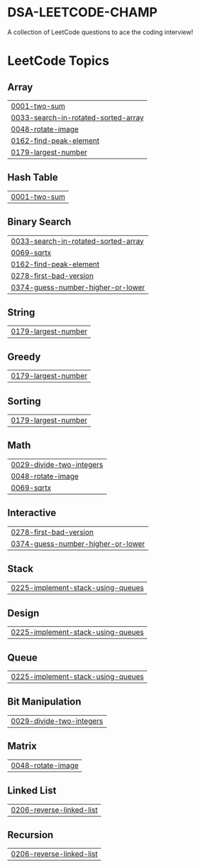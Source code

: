 # DSA-LEETCODE-CHAMP
A collection of LeetCode questions to ace the coding interview! 

<!---LeetCode Topics Start-->
# LeetCode Topics
## Array
|  |
| ------- |
| [0001-two-sum](https://github.com/ManshuSengar/DSA-LEETCODE-CHAMP/tree/master/0001-two-sum) |
| [0033-search-in-rotated-sorted-array](https://github.com/ManshuSengar/DSA-LEETCODE-CHAMP/tree/master/0033-search-in-rotated-sorted-array) |
| [0048-rotate-image](https://github.com/ManshuSengar/DSA-LEETCODE-CHAMP/tree/master/0048-rotate-image) |
| [0162-find-peak-element](https://github.com/ManshuSengar/DSA-LEETCODE-CHAMP/tree/master/0162-find-peak-element) |
| [0179-largest-number](https://github.com/ManshuSengar/DSA-LEETCODE-CHAMP/tree/master/0179-largest-number) |
## Hash Table
|  |
| ------- |
| [0001-two-sum](https://github.com/ManshuSengar/DSA-LEETCODE-CHAMP/tree/master/0001-two-sum) |
## Binary Search
|  |
| ------- |
| [0033-search-in-rotated-sorted-array](https://github.com/ManshuSengar/DSA-LEETCODE-CHAMP/tree/master/0033-search-in-rotated-sorted-array) |
| [0069-sqrtx](https://github.com/ManshuSengar/DSA-LEETCODE-CHAMP/tree/master/0069-sqrtx) |
| [0162-find-peak-element](https://github.com/ManshuSengar/DSA-LEETCODE-CHAMP/tree/master/0162-find-peak-element) |
| [0278-first-bad-version](https://github.com/ManshuSengar/DSA-LEETCODE-CHAMP/tree/master/0278-first-bad-version) |
| [0374-guess-number-higher-or-lower](https://github.com/ManshuSengar/DSA-LEETCODE-CHAMP/tree/master/0374-guess-number-higher-or-lower) |
## String
|  |
| ------- |
| [0179-largest-number](https://github.com/ManshuSengar/DSA-LEETCODE-CHAMP/tree/master/0179-largest-number) |
## Greedy
|  |
| ------- |
| [0179-largest-number](https://github.com/ManshuSengar/DSA-LEETCODE-CHAMP/tree/master/0179-largest-number) |
## Sorting
|  |
| ------- |
| [0179-largest-number](https://github.com/ManshuSengar/DSA-LEETCODE-CHAMP/tree/master/0179-largest-number) |
## Math
|  |
| ------- |
| [0029-divide-two-integers](https://github.com/ManshuSengar/DSA-LEETCODE-CHAMP/tree/master/0029-divide-two-integers) |
| [0048-rotate-image](https://github.com/ManshuSengar/DSA-LEETCODE-CHAMP/tree/master/0048-rotate-image) |
| [0069-sqrtx](https://github.com/ManshuSengar/DSA-LEETCODE-CHAMP/tree/master/0069-sqrtx) |
## Interactive
|  |
| ------- |
| [0278-first-bad-version](https://github.com/ManshuSengar/DSA-LEETCODE-CHAMP/tree/master/0278-first-bad-version) |
| [0374-guess-number-higher-or-lower](https://github.com/ManshuSengar/DSA-LEETCODE-CHAMP/tree/master/0374-guess-number-higher-or-lower) |
## Stack
|  |
| ------- |
| [0225-implement-stack-using-queues](https://github.com/ManshuSengar/DSA-LEETCODE-CHAMP/tree/master/0225-implement-stack-using-queues) |
## Design
|  |
| ------- |
| [0225-implement-stack-using-queues](https://github.com/ManshuSengar/DSA-LEETCODE-CHAMP/tree/master/0225-implement-stack-using-queues) |
## Queue
|  |
| ------- |
| [0225-implement-stack-using-queues](https://github.com/ManshuSengar/DSA-LEETCODE-CHAMP/tree/master/0225-implement-stack-using-queues) |
## Bit Manipulation
|  |
| ------- |
| [0029-divide-two-integers](https://github.com/ManshuSengar/DSA-LEETCODE-CHAMP/tree/master/0029-divide-two-integers) |
## Matrix
|  |
| ------- |
| [0048-rotate-image](https://github.com/ManshuSengar/DSA-LEETCODE-CHAMP/tree/master/0048-rotate-image) |
## Linked List
|  |
| ------- |
| [0206-reverse-linked-list](https://github.com/ManshuSengar/DSA-LEETCODE-CHAMP/tree/master/0206-reverse-linked-list) |
## Recursion
|  |
| ------- |
| [0206-reverse-linked-list](https://github.com/ManshuSengar/DSA-LEETCODE-CHAMP/tree/master/0206-reverse-linked-list) |
<!---LeetCode Topics End-->

